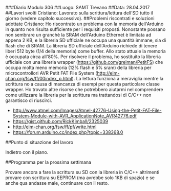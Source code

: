 ###Diario Modulo 306
##Luogo: SAMT Trevano
##Data: 28.04.2017
##Lavori svolti
Cristiano:
Lavorato sulla scrittura/lettura dell'SD tutto il giorno (vedere capitolo successivo).
##Problemi riscontrati e soluzioni adottate
Cristiano:
Ho riscontrato un problema con la memoria dell'Arduino in quanto non risulta sufficiente per i requisiti proposti. Nonostante possano non sembrare un granchè la SRAM dell'Arduino Ethernet è limitata ad appena 2 KB, e la libreria SD ufficiale ne occupa una quantità immane, sia di flash che di SRAM. La libreria SD ufficiale dell'Arduino richiede di tenere liberi 512 byte (1/4 della memoria) come buffer. Allo stato attuale la memoria è occupata circa all'80%. Per risolvere il problema, ho sostituito la libreria ufficiale con una libreria wrapper (https://github.com/greiman/PetitFS) che occupa molta meno memoria (12% flash e 5% sram) della libreria per microcontrollori AVR Petit FAT File System (http://elm-chan.org/fsw/ff/00index_p.html). La lettura funziona a meraviglia mentre la scrittura no a causa di mancanza di esempi per questa particolare classe wrapper. Ho trovato altre risorse che potrebbero aiutarmi nel comprendere come utilizzare la libreria per la scrittura ma trattandosi di C/C++ non garantisco di riuscirci.

- http://www.atmel.com/Images/Atmel-42776-Using-the-Petit-FAT-File-System-Module-with-AVR_ApplicationNote_AVR42776.pdf
- https://gist.github.com/RickKimball/2325039
- http://elm-chan.org/fsw/ff/pf/write.html
- https://forum.arduino.cc/index.php?topic=338368.0

##Punto di situazione del lavoro

Indietro con il piano.

##Programma per la prossima settimana

Provare ancora a fare la scrittura su SD con la libreria in C/C++ altrimenti provare con scrittura su EEPROM (ma avrebbe solo 1KB di spazio) e se anche qua andasse male, continuare con il resto.